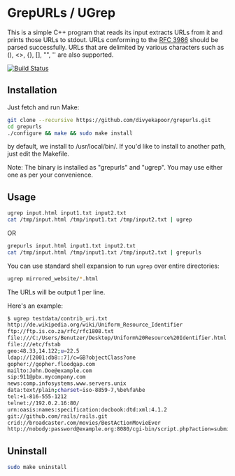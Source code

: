 GrepURLs / UGrep
================

This is a simple C++ program that reads its input extracts URLs from it
and prints those URLs to stdout. URLs conforming to the [RFC 3986][rfc] should be
parsed successfully.  URLs that are delimited by various characters such as (),
<>, {}, [], "", '' are also supported.

[![Build Status](https://travis-ci.org/divyekapoor/grepurls.svg?branch=master)](https://travis-ci.org/divyekapoor/grepurls)


Installation
------------

Just fetch and run Make:

```bash
git clone --recursive https://github.com/divyekapoor/grepurls.git
cd grepurls
./configure && make && sudo make install
```

by default, we install to /usr/local/bin/. If you'd like to install to another
path, just edit the Makefile.

Note: The binary is installed as "grepurls" and "ugrep". You may use either one
as per your convenience.

Usage
-----

```bash
ugrep input.html input1.txt input2.txt
cat /tmp/input.html /tmp/input1.txt /tmp/input2.txt | ugrep
```

OR

```bash
grepurls input.html input1.txt input2.txt
cat /tmp/input.html /tmp/input1.txt /tmp/input2.txt | grepurls
```

You can use standard shell expansion to run `ugrep` over entire directories:

```sh
ugrep mirrored_website/*.html
```

The URLs will be output 1 per line.

Here's an example:

```sh
$ ugrep testdata/contrib_uri.txt
http://de.wikipedia.org/wiki/Uniform_Resource_Identifier
ftp://ftp.is.co.za/rfc/rfc1808.txt
file:///C:/Users/Benutzer/Desktop/Uniform%20Resource%20Identifier.html
file:///etc/fstab
geo:48.33,14.122;u=22.5
ldap://[2001:db8::7]/c=GB?objectClass?one
gopher://gopher.floodgap.com
mailto:John.Doe@example.com
sip:911@pbx.mycompany.com
news:comp.infosystems.www.servers.unix
data:text/plain;charset=iso-8859-7,%be%fa%be
tel:+1-816-555-1212
telnet://192.0.2.16:80/
urn:oasis:names:specification:docbook:dtd:xml:4.1.2
git://github.com/rails/rails.git
crid://broadcaster.com/movies/BestActionMovieEver
http://nobody:password@example.org:8080/cgi-bin/script.php?action=submit&pageid=86392001#section_2
```


Uninstall
---------

```bash
sudo make uninstall
```

[rfc]: https://www.ietf.org/rfc/rfc3986.txt
